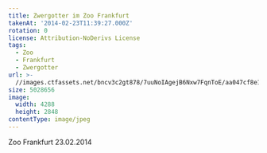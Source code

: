 ```yaml
---
title: Zwergotter im Zoo Frankfurt
takenAt: '2014-02-23T11:39:27.000Z'
rotation: 0
license: Attribution-NoDerivs License
tags:
  - Zoo
  - Frankfurt
  - Zwergotter
url: >-
  //images.ctfassets.net/bncv3c2gt878/7uuNoIAgejB6Nxw7FqnToE/aa047cf8e17e8404c9fda4f628b3e566/zwergotter-im-zoo-frankfurt_12729805133_o
size: 5028656
image:
  width: 4288
  height: 2848
contentType: image/jpeg
---
```


Zoo Frankfurt 23.02.2014